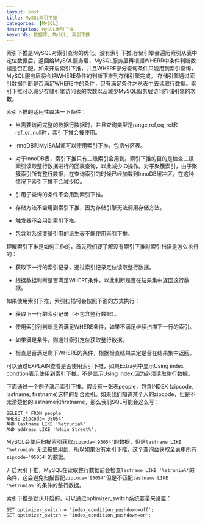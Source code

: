 ```yaml
---
layout: post
title: MySQL索引下推
categories: [MySQL]
description: MySQL索引下推
keywords: 数据库, MySQL, 索引下推
---
```


索引下推是MySQL对索引查询的优化。没有索引下推,存储引擎会遍历索引从表中定位数据后，返回给MySQL服务层，MySQL服务层再根据WHERR中条件判断数据是否匹配。如果开启索引下推，并且WHERE部分查询条件只能用到索引查询，MySQL服务层将会把WHERE条件的判断下推到存储引擎完成。
存储引擎通过索引数据判断是否满足WHERE中的条件，只有满足条件才从表中去读取行数据。索引下推可以减少存储引擎访问表的次数以及减少MySQL服务层访问存储引擎的次数。

索引下推的适用性取决一下条件：
- 当需要访问完整的数据行数据时，并且查询类型是range,ref,eq_ref和ref_or_null时，索引下推会被使用。
  
- InnoDB和MyISAM都可以使用索引下推，包括分区表。
  
- 对于InnoDB表，索引下推只有二级索引会用到。索引下推的目的是检查二级索引读取整行数据进行的回表查询，以此减少IO操作。对于聚簇索引，由于聚簇索引所有整行数据，在查询索引的时候已经加载到InnoDB缓冲区，在这种情况下索引下推不会减少IO。
  
- 引用子查询的条件不会用到索引下推。
  
- 存储方法不会用到索引下推，因为存储引擎无法调用存储方法。
  
- 触发器不会用到索引下推。
  
- 包含对系统变量引用的派生表不能使用索引下推。

理解索引下推是如何工作的，首先我们要了解没有索引下推时索引扫描是怎么执行的：

- 获取下一行的索引记录，通过索引记录定位读取整行数据。
  
- 根据数据判断是否满足WHERE条件，以此判断是否在结果集中返回这行数据。

如果使用索引下推，索引扫描将会按照下面的方式执行：

- 获取下一行的索引记录（不包含整行数据）。
  
- 使用索引列判断是否满足WHERE条件，如果不满足继续扫描下一行的索引。
  
- 如果满足条件，则通过索引定位获取整行数据。
  
- 检查是否满足剩下WHERE的条件，根据检查结果决定是否在结果集中返回。

可以通过EXPLAIN查看是否使用索引下推，如果Extra列中显示Using index condtion表示使用到索引下推。不是显示Using index,因为必须读取整行数据。

下面通过一个例子演示索引下推。假设有一张表people，包含INDEX (zipcode, lastname, firstname)这样的复合索引。如果我们知道某个人的zipcode，但是不太清楚他的lastname和firstname，那么我们SQL可能会这么写：
```
SELECT * FROM people
WHERE zipcode='95054'
AND lastname LIKE '%etrunia%'
AND address LIKE '%Main Street%';
```
MySQL会使用扫描索引获取`zipcode='95054'`的数据，但是`lastname LIKE '%etrunia%'`无法被使用到，所以如果没有索引下推，这个查询会获取全表中所有`zipcode='95054'`的数据。

开启索引下推，MySQL在读取整行数据前会检查`lastname LIKE '%etrunia%'`的条件，这会避免扫描匹配`zipcode='95054'`但是不匹配`lastname LIKE '%etrunia%'`的条件的整行数据。

索引下推是默认开启的，可以通过optimizer_switch系统变量来设置：
```
SET optimizer_switch = 'index_condition_pushdown=off';
SET optimizer_switch = 'index_condition_pushdown=on';
```